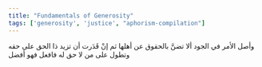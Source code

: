 ```yaml
---
title: "Fundamentals of Generosity"
tags: ['generosity', 'justice', "aphorism-compilation"]
---
```


 وأصل الأمر في الجود ألا تضنَّ بالحقوق عن أهلها ثم إنْ قَدَرت أن تزيد ذا الحق على حقه وتطول على من لا حق له فافعل فهو أفضل
